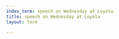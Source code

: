 ```yaml
---
index_term: speech on Wednesday at Loyola
title: speech on Wednesday at Loyola
layout: term

---
```

